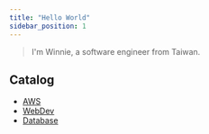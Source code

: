 ```yaml
---
title: "Hello World"
sidebar_position: 1
---
```


> I'm Winnie, a software engineer from Taiwan.

## Catalog

* [AWS](category/aws)
* [WebDev](category/webdev)
* [Database](category/database)